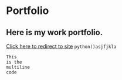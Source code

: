 # Portfolio
## Here is my work portfolio.
[Click here to redirect to site](https://ashish-portfolio-1.netlify.app/)
`python()asjfjkla`

```
This 
is the 
multiline 
code
```

